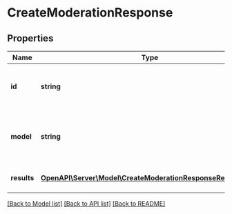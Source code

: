 # CreateModerationResponse

## Properties
Name | Type | Description | Notes
------------ | ------------- | ------------- | -------------
**id** | **string** | The unique identifier for the moderation request. | 
**model** | **string** | The model used to generate the moderation results. | 
**results** | [**OpenAPI\Server\Model\CreateModerationResponseResultsInner**](CreateModerationResponseResultsInner.md) | A list of moderation objects. | 

[[Back to Model list]](../README.md#documentation-for-models) [[Back to API list]](../README.md#documentation-for-api-endpoints) [[Back to README]](../README.md)


